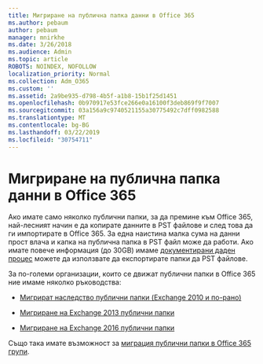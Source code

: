 ```yaml
---
title: Мигриране на публична папка данни в Office 365
ms.author: pebaum
author: pebaum
manager: mnirkhe
ms.date: 3/26/2018
ms.audience: Admin
ms.topic: article
ROBOTS: NOINDEX, NOFOLLOW
localization_priority: Normal
ms.collection: Adm_O365
ms.custom: ''
ms.assetid: 2a9be935-d798-4b5f-a1b8-15b1f25d1451
ms.openlocfilehash: 0b970917e53fce266e0a16100f3deb869f9f7007
ms.sourcegitcommit: 03a156a9c9740521155a30775492c7dff0982588
ms.translationtype: MT
ms.contentlocale: bg-BG
ms.lasthandoff: 03/22/2019
ms.locfileid: "30754711"
---
```

# <a name="migrate-public-folder-data-to-office-365"></a>Мигриране на публична папка данни в Office 365

Ако имате само няколко публични папки, за да премине към Office 365, най-лесният начин е да копирате данните в PST файлове и след това да ги импортирате в Office 365. За една наистина малка сума на данни прост влача и капка на публична папка в PST файл може да работи. Ако имате повече информация (до 30GB) имаме [документирани даден процес](https://technet.microsoft.com/library/dn874017%28v=exchg.150%29.aspx#PSTMigrate) можете да използвате да експортирате папки да PST файлове. 
  
За по-големи организации, които се движат публични папки в Office 365 ние имаме няколко ръководства:
  
- [Мигрират наследство публични папки (Exchange 2010 и по-рано)](https://technet.microsoft.com/library/dn874017%28v=exchg.150%29.aspx)
    
- [Мигриране на Exchange 2013 публични папки](https://technet.microsoft.com/library/mt798260%28v=exchg.150%29.aspx)
    
- [Мигриране на Exchange 2016 публични папки](https://technet.microsoft.com/library/mt798260%28v=exchg.160%29.aspx)
    
Също така имате възможност за [миграция публични папки в Office 365 групи](https://technet.microsoft.com/library/mt843872%28v=exchg.150%29.aspx).
  


